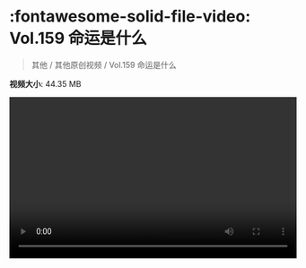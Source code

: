 # :fontawesome-solid-file-video: Vol.159 命运是什么

> 其他 / 其他原创视频 / Vol.159 命运是什么

**视频大小**: 44.35 MB

<video id="V-9381078f682e5fba73928110ff157cd5" width="512" height="288" preload="none" playsinline webkit-playsinline></video>